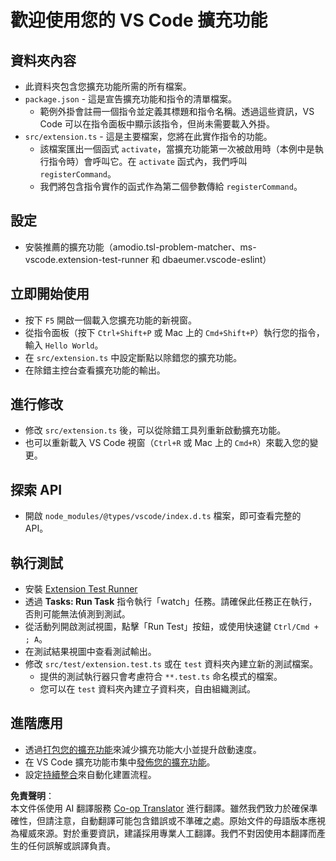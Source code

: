 <!--
CO_OP_TRANSLATOR_METADATA:
{
  "original_hash": "62b2632720dd39ef391d6b60b9b4bfb8",
  "translation_date": "2025-07-16T17:34:43+00:00",
  "source_file": "code/09.UpdateSamples/Aug/vscode/phiext/vsc-extension-quickstart.md",
  "language_code": "mo"
}
-->
# 歡迎使用您的 VS Code 擴充功能

## 資料夾內容

* 此資料夾包含您擴充功能所需的所有檔案。
* `package.json` - 這是宣告擴充功能和指令的清單檔案。
  * 範例外掛會註冊一個指令並定義其標題和指令名稱。透過這些資訊，VS Code 可以在指令面板中顯示該指令，但尚未需要載入外掛。
* `src/extension.ts` - 這是主要檔案，您將在此實作指令的功能。
  * 該檔案匯出一個函式 `activate`，當擴充功能第一次被啟用時（本例中是執行指令時）會呼叫它。在 `activate` 函式內，我們呼叫 `registerCommand`。
  * 我們將包含指令實作的函式作為第二個參數傳給 `registerCommand`。

## 設定

* 安裝推薦的擴充功能（amodio.tsl-problem-matcher、ms-vscode.extension-test-runner 和 dbaeumer.vscode-eslint）

## 立即開始使用

* 按下 `F5` 開啟一個載入您擴充功能的新視窗。
* 從指令面板（按下 `Ctrl+Shift+P` 或 Mac 上的 `Cmd+Shift+P`）執行您的指令，輸入 `Hello World`。
* 在 `src/extension.ts` 中設定斷點以除錯您的擴充功能。
* 在除錯主控台查看擴充功能的輸出。

## 進行修改

* 修改 `src/extension.ts` 後，可以從除錯工具列重新啟動擴充功能。
* 也可以重新載入 VS Code 視窗（`Ctrl+R` 或 Mac 上的 `Cmd+R`）來載入您的變更。

## 探索 API

* 開啟 `node_modules/@types/vscode/index.d.ts` 檔案，即可查看完整的 API。

## 執行測試

* 安裝 [Extension Test Runner](https://marketplace.visualstudio.com/items?itemName=ms-vscode.extension-test-runner)
* 透過 **Tasks: Run Task** 指令執行「watch」任務。請確保此任務正在執行，否則可能無法偵測到測試。
* 從活動列開啟測試視圖，點擊「Run Test」按鈕，或使用快速鍵 `Ctrl/Cmd + ; A`。
* 在測試結果視圖中查看測試輸出。
* 修改 `src/test/extension.test.ts` 或在 `test` 資料夾內建立新的測試檔案。
  * 提供的測試執行器只會考慮符合 `**.test.ts` 命名模式的檔案。
  * 您可以在 `test` 資料夾內建立子資料夾，自由組織測試。

## 進階應用

* 透過[打包您的擴充功能](https://code.visualstudio.com/api/working-with-extensions/bundling-extension)來減少擴充功能大小並提升啟動速度。
* 在 VS Code 擴充功能市集中[發佈您的擴充功能](https://code.visualstudio.com/api/working-with-extensions/publishing-extension)。
* 設定[持續整合](https://code.visualstudio.com/api/working-with-extensions/continuous-integration)來自動化建置流程。

**免責聲明**：  
本文件係使用 AI 翻譯服務 [Co-op Translator](https://github.com/Azure/co-op-translator) 進行翻譯。雖然我們致力於確保準確性，但請注意，自動翻譯可能包含錯誤或不準確之處。原始文件的母語版本應視為權威來源。對於重要資訊，建議採用專業人工翻譯。我們不對因使用本翻譯而產生的任何誤解或誤譯負責。
